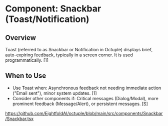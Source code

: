 # Component: Snackbar (Toast/Notification)

## Overview
Toast (referred to as Snackbar or Notification in Octuple) displays brief, auto-expiring feedback, typically in a screen corner. It is used programmatically. [1]

## When to Use
- Use Toast when: Asynchronous feedback not needing immediate action ("Email sent"), minor system updates. [1]
- Consider other components if: Critical messages (Dialog/Modal), more prominent feedback (Message/Alert), or persistent messages. [S]

https://github.com/EightfoldAI/octuple/blob/main/src/components/Snackbar/Snackbar.tsx